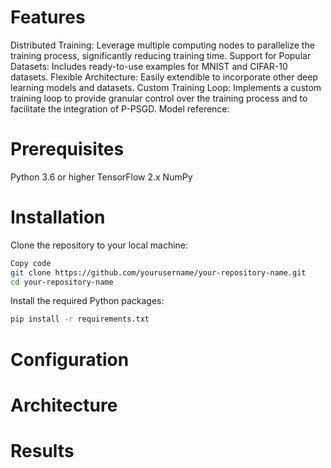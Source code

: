 # Features
Distributed Training: Leverage multiple computing nodes to parallelize the training process, significantly reducing training time.
Support for Popular Datasets: Includes ready-to-use examples for MNIST and CIFAR-10 datasets.
Flexible Architecture: Easily extendible to incorporate other deep learning models and datasets.
Custom Training Loop: Implements a custom training loop to provide granular control over the training process and to facilitate the integration of P-PSGD.
Model reference:
# Prerequisites
Python 3.6 or higher
TensorFlow 2.x
NumPy
# Installation
Clone the repository to your local machine:

```bash
Copy code
git clone https://github.com/yourusername/your-repository-name.git
cd your-repository-name
```

Install the required Python packages:

```bash
pip install -r requirements.txt
```
# Configuration
# Architecture
# Results
